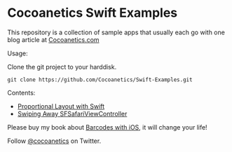 Cocoanetics Swift Examples
==========================

This repository is a collection of sample apps that usually each go with one blog article at [Cocoanetics.com](http://www.cocoanetics.com)

Usage:

Clone the git project to your harddisk.

   `git clone https://github.com/Cocoanetics/Swift-Examples.git`

Contents:

- [Proportional Layout with Swift](http://www.cocoanetics.com/2015/06/proportional-layout-with-swift/)
- [Swiping Away SFSafariViewController](https://www.cocoanetics.com/2015/10/swiping-away-sfsafariviewcontroller/)

Please buy my book about [Barcodes with iOS](http://www.cocoanetics.com/2014/03/read-my-book/), it will change your life!

Follow [@cocoanetics](http://twitter.com/cocoanetics) on Twitter.
